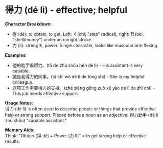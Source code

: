 # **得力 (dé lì) - effective; helpful**

**Character Breakdown**:  
- 得 (dé): to obtain, to get. Left: 彳(chì, "step" radical), right: 貝(bèi, "shell/money") under an upright stroke.  
- 力 (lì): strength, power. Single character, looks like muscular arm flexing.

**Examples**:  
- 他的助手很得力。(tā de zhù shǒu hěn dé lì) - His assistant is very capable.  
- 她是我得力的同事。(tā shì wǒ dé lì de tóng shì) - She is my helpful colleague.  
- 这项工作需要得力的支持。(zhè xiàng gōng zuò xū yào dé lì de zhī chí) - This job needs effective support.

**Usage Notes**:  
得力 (dé lì) is often used to describe people or things that provide effective help or strong support. Placed before a noun as an adjective: 得力助手 (dé lì zhù shǒu) "capable assistant."

**Memory Aids**:  
Think: "Obtain (得 dé) + Power (力 lì)" = to get strong help or effective results.